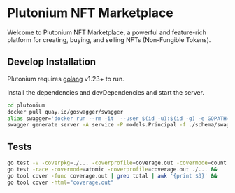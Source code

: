 # Plutonium NFT Marketplace

Welcome to Plutonium NFT Marketplace, a powerful and feature-rich platform for creating, buying, and selling NFTs (Non-Fungible Tokens).

## Develop Installation

Plutonium requires [golang](https://go.dev/) v1.23+ to run.

Install the dependencies and devDependencies and start the server.

```sh
cd plutonium
docker pull quay.io/goswagger/swagger
alias swagger='docker run --rm -it  --user $(id -u):$(id -g) -e GOPATH=$(go env GOPATH):/go -v $HOME:$HOME -w $(pwd) quay.io/goswagger/swagger'
swagger generate server -A service -P models.Principal -f ./schema/swagger.yml   
```

## Tests
```bash
go test -v -coverpkg=./... -coverprofile=coverage.out -covermode=count ./...
go test -race -covermode=atomic -coverprofile=coverage.out ./... &&
go tool cover -func coverage.out | grep total | awk '{print $3}' &&
go tool cover -html="coverage.out"
```

